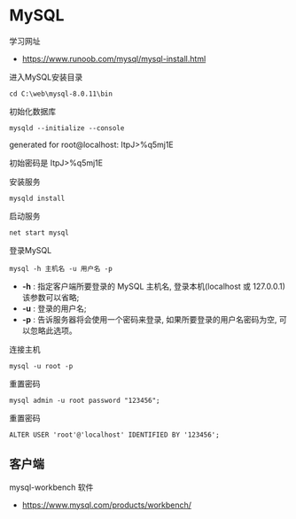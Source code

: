 # MySQL

学习网址

- https://www.runoob.com/mysql/mysql-install.html

进入MySQL安装目录

```
cd C:\web\mysql-8.0.11\bin
```

初始化数据库

```
mysqld --initialize --console
```

generated for root@localhost: ItpJ>%q5mj1E

初始密码是 ItpJ>%q5mj1E

安装服务

```
mysqld install
```

启动服务

```
net start mysql
```

登录MySQL

```
mysql -h 主机名 -u 用户名 -p
```

- **-h** : 指定客户端所要登录的 MySQL 主机名, 登录本机(localhost 或 127.0.0.1)该参数可以省略;
- **-u** : 登录的用户名;
- **-p** : 告诉服务器将会使用一个密码来登录, 如果所要登录的用户名密码为空, 可以忽略此选项。

连接主机

```
mysql -u root -p
```

重置密码

```
mysql admin -u root password "123456";
```

重置密码

```
ALTER USER 'root'@'localhost' IDENTIFIED BY '123456';
```

## 客户端

mysql-workbench 软件

- https://www.mysql.com/products/workbench/















